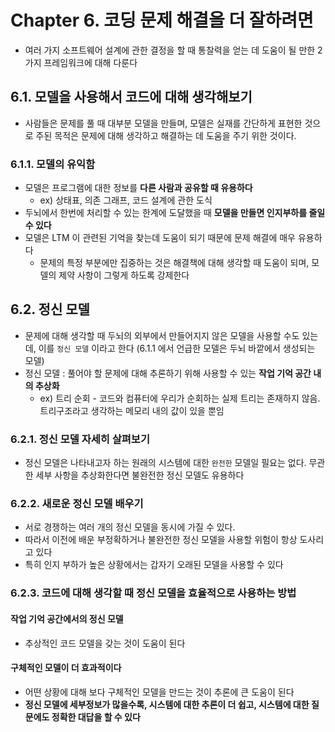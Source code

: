 # Chapter 6. 코딩 문제 해결을 더 잘하려면
- 여러 가지 소프트웨어 설계에 관한 결정을 할 때 통찰력을 얻는 데 도움이 될 만한 2가지 프레임워크에 대해 다룬다

## 6.1. 모델을 사용해서 코드에 대해 생각해보기
- 사람들은 문제를 풀 때 대부분 모델을 만들며, 모델은 실재를 간단하게 표현한 것으로 주된 목적은 문제에 대해 생각하고 해결하는 데 도움을 주기 위한 것이다.

### 6.1.1. 모델의 유익함
- 모델은 프로그램에 대한 정보를 **다른 사람과 공유할 때 유용하다**
  - ex) 상태표, 의존 그래프, 코드 설계에 관한 도식
- 두뇌에서 한번에 처리할 수 있는 한계에 도달했을 때 **모델을 만들면 인지부하를 줄일 수 있다**
- 모델은 LTM 이 관련된 기억을 찾는데 도움이 되기 때문에 문제 해결에 매우 유용하다
  - 문제의 특정 부분에만 집중하는 것은 해결책에 대해 생각할 때 도움이 되며, 모델의 제약 사항이 그렇게 하도록 강제한다

## 6.2. 정신 모델
- 문제에 대해 생각할 때 두뇌의 외부에서 만들어지지 않은 모델을 사용할 수도 있는데, 이를 `정신 모델` 이라고 한다 (6.1.1 에서 언급한 모델은 두뇌 바깥에서 생성되는 모델)
- 정신 모델 : 풀어야 할 문제에 대해 추론하기 위해 사용할 수 있는 **작업 기억 공간 내의 추상화**
  - ex) 트리 순회 - 코드와 컴퓨터에 우리가 순회하는 실제 트리는 존재하지 않음. 트리구조라고 생각하는 메모리 내의 값이 있을 뿐임

### 6.2.1. 정신 모델 자세히 살펴보기
- 정신 모델은 나타내고자 하는 원래의 시스템에 대한 `완전한` 모델일 필요는 없다. 무관한 세부 사항을 추상화한다면 불완전한 정신 모델도 유용하다

### 6.2.2. 새로운 정신 모델 배우기
- 서로 경쟁하는 여러 개의 정신 모델을 동시에 가질 수 있다.
- 따라서 이전에 배운 부정확하거나 불완전한 정신 모델을 사용할 위험이 항상 도사리고 있다
- 특히 인지 부하가 높은 상황에서는 갑자기 오래된 모델을 사용할 수 있다

### 6.2.3. 코드에 대해 생각할 때 정신 모델을 효율적으로 사용하는 방법
#### 작업 기억 공간에서의 정신 모델
- 추상적인 코드 모델을 갖는 것이 도움이 된다

#### 구체적인 모델이 더 효과적이다
- 어떤 상황에 대해 보다 구체적인 모델을 만드는 것이 추론에 큰 도움이 된다
- **정신 모델에 세부정보가 많을수록, 시스템에 대한 추론이 더 쉽고, 시스템에 대한 질문에도 정확한 대답을 할 수 있다**
